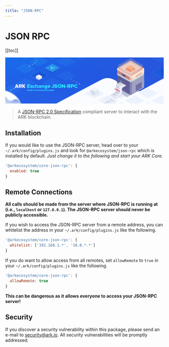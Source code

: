 ```yaml
---
title: "JSON-RPC"
---
```


# JSON RPC

[[toc]]

<p align="center">
    <img src="https://raw.githubusercontent.com/ArkEcosystem/ARK-JSON-RPC/master/banner.png" />
</p>

> A [JSON-RPC 2.0 Specification](http://www.jsonrpc.org/specification) compliant server to interact with the ARK blockchain.

## Installation

If you would like to use the JSON-RPC server, head over to your `~/.ark/config/plugins.js` and look for `@arkecosystem/json-rpc` which is installed by default. _Just change it to the following and start your ARK Core._

```js
'@arkecosystem/core-json-rpc': {
  enabled: true
}
```

## Remote Connections

**All calls should be made from the server where JSON-RPC is running at (i.e., `localhost` or `127.0.0.1`). The JSON-RPC server should never be publicly accessible.**

If you wish to access the JSON-RPC server from a remote address, you can whitelist the address in your `~/.ark/config/plugins.js` like the following.

```js
'@arkecosystem/core-json-rpc': {
  whitelist: ['192.168.1.*', '10.0.*.*']
}
```

If you do want to allow access from all remotes, set `allowRemote` to `true` in your `~/.ark/config/plugins.js` like the following.

```js
'@arkecosystem/core-json-rpc': {
  allowRemote: true
}
```

**This can be dangerous as it allows everyone to access your JSON-RPC server!**

## Security

If you discover a security vulnerability within this package, please send an e-mail to [security@ark.io](mailto:security@ark.io). All security vulnerabilities will be promptly addressed.
